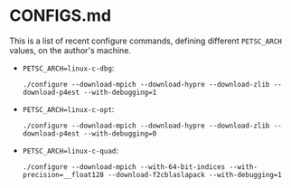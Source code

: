 CONFIGS.md
==========

This is a list of recent configure commands, defining different `PETSC_ARCH` values, on the author's machine.

  * `PETSC_ARCH=linux-c-dbg`:

        ./configure --download-mpich --download-hypre --download-zlib --download-p4est --with-debugging=1

  * `PETSC_ARCH=linux-c-opt`:

        ./configure --download-mpich --download-hypre --download-zlib --download-p4est --with-debugging=0

  * `PETSC_ARCH=linux-c-quad`:

        ./configure --download-mpich --with-64-bit-indices --with-precision=__float128 --download-f2cblaslapack --with-debugging=1
